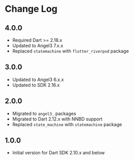 # Change Log

## 4.0.0

* Required Dart >= 2.18.x
* Updated to Angel3 7.x.x
* Replaced `statemachine` with `flutter_riverpod` package

## 3.0.0

* Updated to Angel3 6.x.x
* Updated to SDK 2.16.x

## 2.0.0

* Migrated to `angel3_` packages
* Migrated to Dart 2.12.x with NNBD support
* Replaced `state_machine` with `statemachine` package

## 1.0.0

* Initial version for Dart SDK 2.10.x and below
